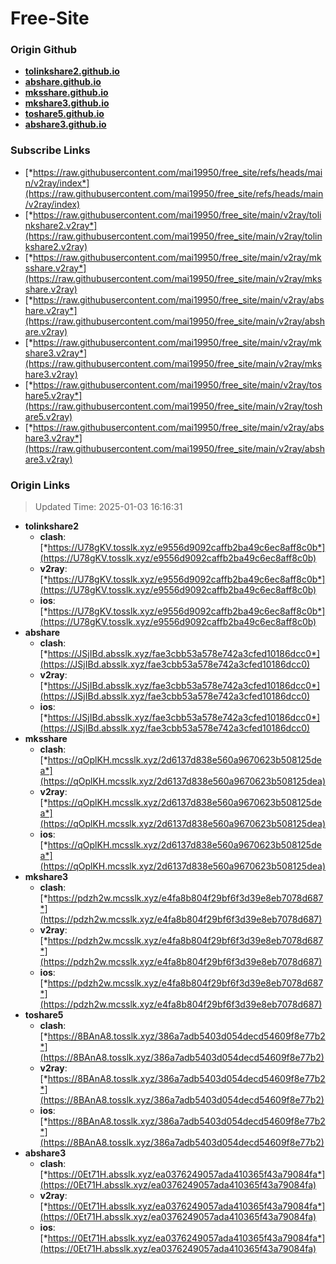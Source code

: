 # Free-Site

### Origin Github

- [**tolinkshare2.github.io**](https://github.com/tolinkshare2/tolinkshare2.github.io)
- [**abshare.github.io**](https://github.com/abshare/abshare.github.io)
- [**mksshare.github.io**](https://github.com/mksshare/mksshare.github.io)
- [**mkshare3.github.io**](https://github.com/mkshare3/mkshare3.github.io)
- [**toshare5.github.io**](https://github.com/toshare5/toshare5.github.io)
- [**abshare3.github.io**](https://github.com/abshare3/abshare3.github.io)

### Subscribe Links

- [*https://raw.githubusercontent.com/mai19950/free_site/refs/heads/main/v2ray/index*](https://raw.githubusercontent.com/mai19950/free_site/refs/heads/main/v2ray/index)
- [*https://raw.githubusercontent.com/mai19950/free_site/main/v2ray/tolinkshare2.v2ray*](https://raw.githubusercontent.com/mai19950/free_site/main/v2ray/tolinkshare2.v2ray)
- [*https://raw.githubusercontent.com/mai19950/free_site/main/v2ray/mksshare.v2ray*](https://raw.githubusercontent.com/mai19950/free_site/main/v2ray/mksshare.v2ray)
- [*https://raw.githubusercontent.com/mai19950/free_site/main/v2ray/abshare.v2ray*](https://raw.githubusercontent.com/mai19950/free_site/main/v2ray/abshare.v2ray)
- [*https://raw.githubusercontent.com/mai19950/free_site/main/v2ray/mkshare3.v2ray*](https://raw.githubusercontent.com/mai19950/free_site/main/v2ray/mkshare3.v2ray)
- [*https://raw.githubusercontent.com/mai19950/free_site/main/v2ray/toshare5.v2ray*](https://raw.githubusercontent.com/mai19950/free_site/main/v2ray/toshare5.v2ray)
- [*https://raw.githubusercontent.com/mai19950/free_site/main/v2ray/abshare3.v2ray*](https://raw.githubusercontent.com/mai19950/free_site/main/v2ray/abshare3.v2ray)

### Origin Links

> Updated Time: 2025-01-03 16:16:31

- **tolinkshare2**
  - **clash**: [*https://U78gKV.tosslk.xyz/e9556d9092caffb2ba49c6ec8aff8c0b*](https://U78gKV.tosslk.xyz/e9556d9092caffb2ba49c6ec8aff8c0b)
  - **v2ray**: [*https://U78gKV.tosslk.xyz/e9556d9092caffb2ba49c6ec8aff8c0b*](https://U78gKV.tosslk.xyz/e9556d9092caffb2ba49c6ec8aff8c0b)
  - **ios**: [*https://U78gKV.tosslk.xyz/e9556d9092caffb2ba49c6ec8aff8c0b*](https://U78gKV.tosslk.xyz/e9556d9092caffb2ba49c6ec8aff8c0b)
- **abshare**
  - **clash**: [*https://JSjIBd.absslk.xyz/fae3cbb53a578e742a3cfed10186dcc0*](https://JSjIBd.absslk.xyz/fae3cbb53a578e742a3cfed10186dcc0)
  - **v2ray**: [*https://JSjIBd.absslk.xyz/fae3cbb53a578e742a3cfed10186dcc0*](https://JSjIBd.absslk.xyz/fae3cbb53a578e742a3cfed10186dcc0)
  - **ios**: [*https://JSjIBd.absslk.xyz/fae3cbb53a578e742a3cfed10186dcc0*](https://JSjIBd.absslk.xyz/fae3cbb53a578e742a3cfed10186dcc0)
- **mksshare**
  - **clash**: [*https://qOplKH.mcsslk.xyz/2d6137d838e560a9670623b508125dea*](https://qOplKH.mcsslk.xyz/2d6137d838e560a9670623b508125dea)
  - **v2ray**: [*https://qOplKH.mcsslk.xyz/2d6137d838e560a9670623b508125dea*](https://qOplKH.mcsslk.xyz/2d6137d838e560a9670623b508125dea)
  - **ios**: [*https://qOplKH.mcsslk.xyz/2d6137d838e560a9670623b508125dea*](https://qOplKH.mcsslk.xyz/2d6137d838e560a9670623b508125dea)
- **mkshare3**
  - **clash**: [*https://pdzh2w.mcsslk.xyz/e4fa8b804f29bf6f3d39e8eb7078d687*](https://pdzh2w.mcsslk.xyz/e4fa8b804f29bf6f3d39e8eb7078d687)
  - **v2ray**: [*https://pdzh2w.mcsslk.xyz/e4fa8b804f29bf6f3d39e8eb7078d687*](https://pdzh2w.mcsslk.xyz/e4fa8b804f29bf6f3d39e8eb7078d687)
  - **ios**: [*https://pdzh2w.mcsslk.xyz/e4fa8b804f29bf6f3d39e8eb7078d687*](https://pdzh2w.mcsslk.xyz/e4fa8b804f29bf6f3d39e8eb7078d687)
- **toshare5**
  - **clash**: [*https://8BAnA8.tosslk.xyz/386a7adb5403d054decd54609f8e77b2*](https://8BAnA8.tosslk.xyz/386a7adb5403d054decd54609f8e77b2)
  - **v2ray**: [*https://8BAnA8.tosslk.xyz/386a7adb5403d054decd54609f8e77b2*](https://8BAnA8.tosslk.xyz/386a7adb5403d054decd54609f8e77b2)
  - **ios**: [*https://8BAnA8.tosslk.xyz/386a7adb5403d054decd54609f8e77b2*](https://8BAnA8.tosslk.xyz/386a7adb5403d054decd54609f8e77b2)
- **abshare3**
  - **clash**: [*https://0Et71H.absslk.xyz/ea0376249057ada410365f43a79084fa*](https://0Et71H.absslk.xyz/ea0376249057ada410365f43a79084fa)
  - **v2ray**: [*https://0Et71H.absslk.xyz/ea0376249057ada410365f43a79084fa*](https://0Et71H.absslk.xyz/ea0376249057ada410365f43a79084fa)
  - **ios**: [*https://0Et71H.absslk.xyz/ea0376249057ada410365f43a79084fa*](https://0Et71H.absslk.xyz/ea0376249057ada410365f43a79084fa)
